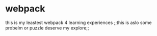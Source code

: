 # webpack
this is my leastest webpack 4 learning experiences ;;this is aslo some probelm or puzzle deserve my explore;;
